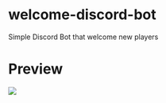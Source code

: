 # welcome-discord-bot
Simple Discord Bot that welcome new players


# Preview
![](https://i.imgur.com/dPopaWj.png)
